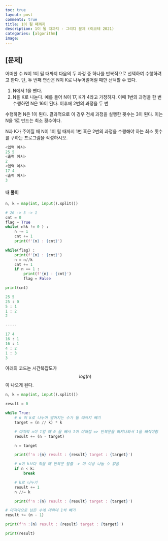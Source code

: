 ```yaml
---
toc: true
layout: post
comments: true
title: 1이 될 때까지
description: 1이 될 때까지 - 그리디 문제 (이코테 2021)
categories: [algorithm]
image:
---
```

## [문제]
어떠한 수 N이 1이 될 때까지 다음의 두 과정 중 하나를 반복적으로 선택하여 수행하려고 한다. 
단, 두 번째 연산은 N이 K로 나누어떨어질 때만 선택할 수 있다.

 

1. N에서 1을 뺀다.
2. N을 K로 나눈다.
예를 들어 N이 17, K가 4라고 가정하자. 이때 1번의 과정을 한 번 수행하면 N은 16이 된다. 이후에 2번의 과정을 두 번

 

수행하면 N은 1이 된다. 결과적으로 이 경우 전체 과정을 실행한 횟수는 3이 된다. 이는 N을 1로 만드는 최소 횟수이다.

 

N과 K가 주어질 때 N이 1이 될 때까지 1번 혹은 2번의 과정을 수행해야 하는 최소 횟수를 구하는 프로그램을 작성하시오.

```python
<입력 예시>
25 5
<출력 예시>
2
<입력 예시>
17 4
<출력 예시>
3
```

#### 내 풀이

```python
n, k = map(int, input().split())

# 26 -> 5 -> 1
cnt = 0
flag = True
while( n%k != 0 ) :
    n -= 1
    cnt += 1
    print(f'{n} : {cnt}')

while(flag) :
    print(f'{n} : {cnt}')
    n = n//k
    cnt += 1
    if n == 1 :
        print(f'{n} : {cnt}')
        flag = False

print(cnt)

```

```python
25 5
25 : 0
5 : 1
1 : 2
2

-----

17 4
16 : 1
16 : 1
4 : 2
1 : 3
3

```

아래의 코드는 시간복잡도가 $$log(n)$$ 이 나오게 된다.
```python
n, k = map(int, input().split())

result = 0

while True:
    # n 이 k로 나누어 떨어지는 수가 될 때까지 빼기
    target = (n // k) * k

    # 마지막 n이 1일 때 0 을 빼서 1이 더해짐 => 반복문을 빠져나와서 1을 빼줘야함
    result += (n - target)

    n = target

    print(f'n :{n} result : {result} target : {target}')

    # n이 k보다 작을 때 반복문 탈출 -> 더 이상 나눌 수 없음
    if n < k:
        break

    # k로 나누기
    result += 1
    n //= k

    print(f'n :{n} result : {result} target : {target}')

# 마지막으로 남은 수에 대하여 1씩 빼기
result += (n - 1)

print(f'n :{n} result : {result} target : {target}')

print(result)

```